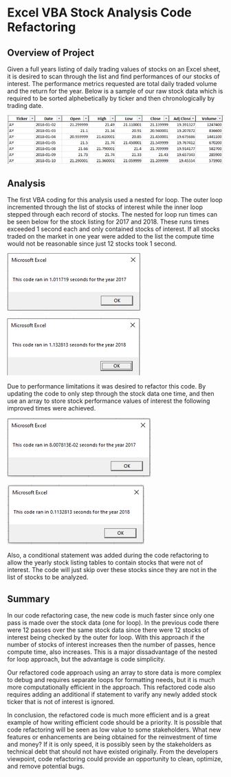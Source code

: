 
# Excel VBA Stock Analysis Code Refactoring

## Overview of Project
Given a full years listing of daily trading values of stocks on an Excel sheet, it is desired to scan through the list and find performances of our stocks of interest. The performance metrics requested are total daily traded volume and the return for the year.  Below is a sample of our raw stock data which is required to be sorted alphebetically by ticker and then chronologically by trading date.

![alt text](https://github.com/jj2773/Excel-VBA-Stock-Analysis/blob/main/StockDataSample.PNG)


## Analysis 
The first VBA coding for this analysis used a nested for loop.  The outer loop incremented through the list of stocks of interest while the inner loop stepped through each record of stocks.  The nested for loop run times can be seen below for the stock listing for 2017 and 2018.  These runs times exceeded 1 second each and only contained stocks of interest.  If all stocks traded on the market in one year were added to the list the compute time would not be reasonable since just 12 stocks took 1 second.

![alt text](https://github.com/jj2773/Excel-VBA-Stock-Analysis/blob/main/NestedForLoops_2017.PNG)


![alt text](https://github.com/jj2773/Excel-VBA-Stock-Analysis/blob/main/NestedForLoops_2018.PNG)


Due to performance limitations it was desired to refactor this code.  By updating the code to only step through the stock data one time, and then use an array to store stock performance values of interest the following improved times were achieved.  

![alt text](https://github.com/jj2773/Excel-VBA-Stock-Analysis/blob/main/VBA_Challenge_2017.PNG)


![alt text](https://github.com/jj2773/Excel-VBA-Stock-Analysis/blob/main/VBA_Challenge_2018.PNG)

Also, a conditional statement was added during the code refactoring to allow the yearly stock listing tables to contain stocks that were not of interest.  The code will just skip over these stocks since they are not in the list of stocks to be analyzed.  


## Summary
In our code refactoring case, the new code is much faster since only one pass is made over the stock data (one for loop).  In the previous code there were 12 passes over the same stock data since there were 12 stocks of interest being checked by the outer for loop.   With this approach if the number of stocks of interest increases then the number of passes, hence compute time, also increases.  This is a major dissadvantage of the nested for loop approach, but the advantage is code simplicity.  

Our refactored code approach using an array to store data is more complex to debug and requires separate loops for formatting needs, but it is much more computationally efficient in the approach.  This refactored code also requires adding an additional if statement to varify any newly added stock ticker that is not of interest is ignored.

In conclusion, the refactored code is much more efficient and is a great example of how writing efficient code should be a priority.  It is possible that code refactoring will be seen as low value to some stakeholders.  What new features or enhancements are being obtained for the reinvestment of time and money?  If it is only speed, it is possibly seen by the stakeholders as technical debt that should not have existed originally. From the developers viewpoint, code refactoring could provide an opportunity to clean, optimize, and remove potential bugs.